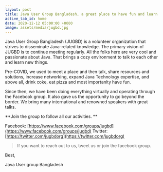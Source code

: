 ```yaml
---
layout: post
title: Java User Group Bangladesh, a great place to have fun and learn java
active_tab_id: home
date: 2020-12-12 05:00:00 +0000
image: assets/media/jugbd.jpg
---
```


Java User Group Bangladesh (JUGBD) is a volunteer organization that strives to disseminate Java-related knowledge. The primary vision of JUGBD is to continue meeting regularly. All the folks here are very cool and passionate about Java. That brings a cozy environment to talk to each other and learn new things.

Pre-COVID, we used to meet a place and then talk, share resources and solutions, increase networking, expand Java Technology expertise, and above all, drink coke, eat pizza and most importanlty have fun. 

Since then, we have been doing everything virtually and operating through the Facebook group. It also gave us the opportunity to go beyond the border. We bring 
many international and renowned speakers with great talks. 

**Join the group to follow all our activities.
**

Facebook: [https://www.facebook.com/groups/jugbd](https://www.facebook.com/groups/jugbd)
Twitter: [https://twitter.com/jugbdorg](https://twitter.com/jugbdorg)

> If you want to reach out to us, tweet us or join the facebook group.

Best,

Java User group Bangladesh
